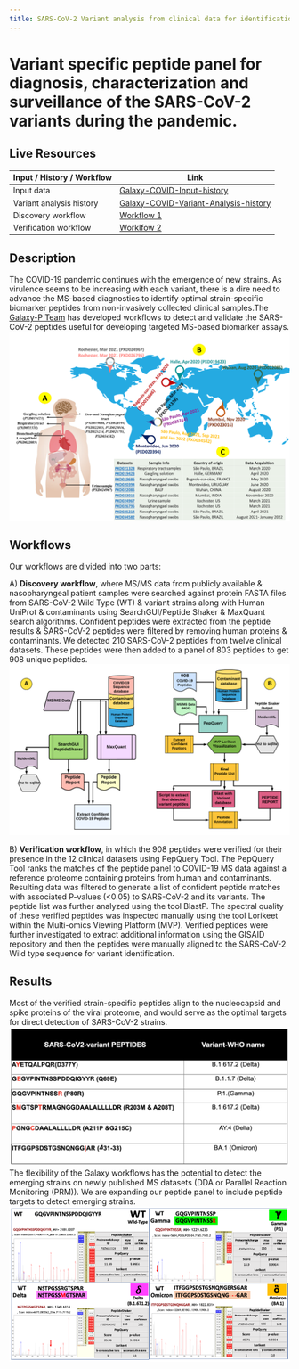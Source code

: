 ```yaml
---
title: SARS-CoV-2 Variant analysis from clinical data for identification and validation of peptides
---
```


# Variant specific peptide panel for diagnosis, characterization and surveillance of the SARS-CoV-2 variants during the pandemic. 

## Live Resources

| Input / History / Workflow  | Link                                                        |
|--------------------------|-------------------------------------------------------------|
| Input data               | [Galaxy-COVID-Input-history](https://usegalaxy.eu/u/galaxyp/h/covid-viruses-input)  |
| Variant analysis history | [Galaxy-COVID-Variant-Analysis-history](https://usegalaxy.eu/u/galaxyp/h/covid-viruses-history) |
| Discovery workflow       | [Workflow 1](https://usegalaxy.eu/u/galaxyp/w/coviddiscovery-workflow)    |
| Verification workflow    | [Worklfow 2](https://usegalaxy.eu/u/galaxyp/w/covid-verification-workflow) |

## Description

The COVID-19 pandemic continues with the emergence of new strains. As virulence seems to be increasing with each variant, there is a dire need to advance the MS-based diagnostics to identify optimal strain-specific biomarker peptides from non-invasively collected clinical samples.The [Galaxy-P Team](http://galaxyp.org/) has developed workflows to detect and validate the SARS-CoV-2 peptides useful for developing targeted MS-based biomarker assays.
![Demographics of the clinical datasets](./dataset-demographics.png)


## Workflows

Our workflows are divided into two parts:

A) **Discovery workflow**, where MS/MS data from publicly available & nasopharyngeal patient samples were searched against protein FASTA files from SARS-CoV-2 Wild Type (WT) & variant strains along with Human UniProt & contaminants using SearchGUI/Peptide Shaker & MaxQuant search algorithms. Confident peptides were extracted from the peptide results & SARS-CoV-2 peptides were filtered by removing human proteins & contaminants.
We detected 210 SARS-CoV-2 peptides from twelve clinical datasets. These peptides were then added to a panel of 803 peptides to get 908 unique peptides.
 ![Galaxy Discovery & Verication Workflow](./discovery-verification-workflow.png)
 
B) **Verification workflow**, in which the 908 peptides were verified for their presence in the 12 clinical datasets using PepQuery Tool. The PepQuery Tool ranks the matches of the peptide panel to COVID-19 MS data against a reference proteome containing proteins from human and contaminants. Resulting data was filtered to generate a list of confident peptide matches with associated P-values (<0.05) to SARS-CoV-2 and its variants.
The peptide list was further analyzed using the tool BlastP. The spectral quality of these verified peptides was inspected manually using the tool Lorikeet within the Multi-omics Viewing Platform (MVP). 
Verified peptides were further investigated to extract additional information using the GISAID repository and then the peptides were manually aligned to the SARS-CoV-2 Wild type sequence for variant identification.

## Results

Most of the verified strain-specific peptides align to the nucleocapsid and spike proteins of the viral proteome, and would serve as the optimal targets for direct detection of SARS-CoV-2 strains.
![Peptides with amino acid variants in different WHO Variants of concern](./variant-who.png)
The flexibility of the Galaxy workflows has the potential to detect the emerging strains on newly published MS datasets (DDA or Parallel Reaction Monitoring (PRM)). We are expanding our peptide panel to include peptide targets to detect emerging strains.
![MS/MS spectra of the Peptides belonging to WHO strains](./lorikeet.png)




